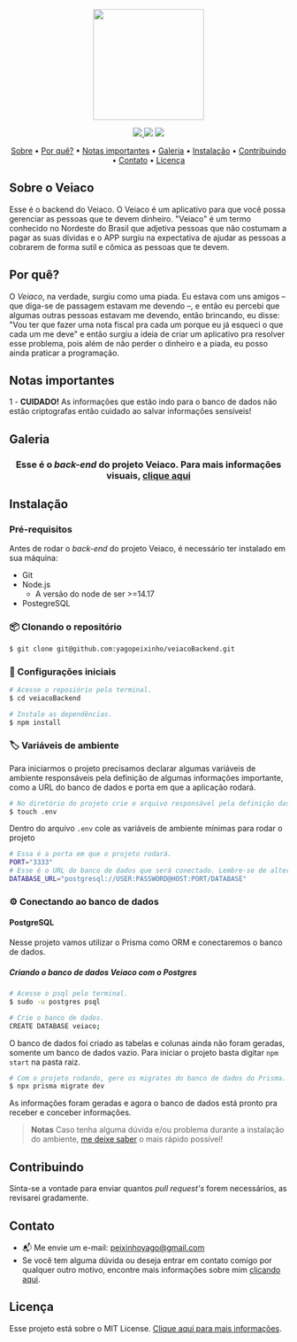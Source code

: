 <div align="center">
     <img src="https://github.com/yagopeixinho/veiacoPlataforma/raw/main/src/assets/images/logos/logo-big.svg" width="200px">
</div>

<p align="center">
  <a href="https://github.com/yagopeixinho/veiacoBackend/commits/main">
    <img src="https://img.shields.io/github/last-commit/yagopeixinho/veiacoBackend?color=58ADE2">
  </a>
    <img src="https://img.shields.io/github/languages/count/yagopeixinho/veiacoBackend?color=006DB2">
  </a>     
  <a href="https://github.com/yagopeixinho/veiacoPlataforma/blob/master/LICENSE">
    <img src="https://img.shields.io/github/license/yagopeixinho/veiacoBackend?color=E390D2">
  </a>
</p>

<p align="center">
  <a href="#sobre">Sobre</a> •  
  <a href="#por-quê">Por quê?</a> •
  <a href="#notas-importantes">Notas importantes</a> •
  <a href="#galeria">Galeria</a> •
  <a href="#instalação">Instalação</a> •
  <a href="#contribuindo">Contribuindo</a> •
  <a href="#contato">Contato</a> •
  <a href="#licença">Licença</a>
</p>

## Sobre o Veiaco

Esse é o backend do Veiaco. O Veiaco é um aplicativo para que você possa gerenciar as pessoas que te devem dinheiro. "Veiaco" é um termo conhecido no Nordeste do Brasil que adjetiva pessoas que não costumam a pagar as suas dívidas e o APP surgiu na expectativa de ajudar as pessoas a cobrarem de forma sutil e cômica as pessoas que te devem.

## Por quê?

O _Veiaco_, na verdade, surgiu como uma piada. Eu estava com uns amigos – que diga-se de passagem estavam me devendo –, e então eu percebi que algumas outras pessoas estavam me devendo, então brincando, eu disse: "Vou ter que fazer uma nota fiscal pra cada um porque eu já esqueci o que cada um me deve" e então surgiu a ideia de criar um aplicativo pra resolver esse problema, pois além de não perder o dinheiro e a piada, eu posso ainda praticar a programação.

## Notas importantes

1 - **CUIDADO!** As informações que estão indo para o banco de dados não estão criptografas então cuidado ao salvar informações sensíveis!

## Galeria

<div align="center">

### Esse é o _back-end_ do projeto Veiaco. Para mais informações visuais, [clique aqui](https://github.com/yagopeixinho/veiacoPlataforma)

</div>

## Instalação

### Pré-requisitos

Antes de rodar o _back-end_ do projeto Veiaco, é necessário ter instalado em sua máquina:

- Git
- Node.js
  - A versão do node de ser >=14.17
- PostegreSQL

### 📦 Clonando o repositório

```bash
$ git clone git@github.com:yagopeixinho/veiacoBackend.git
```

### 🔨 Configurações iniciais

```bash
# Acesse o reposiório pelo terminal.
$ cd veiacoBackend

# Instale as dependências.
$ npm install
```

### 🏷 Variáveis de ambiente

Para iniciarmos o projeto precisamos declarar algumas variáveis de ambiente responsáveis pela definição de algumas informações importante, como a URL do banco de dados e porta em que a aplicação rodará.

```bash
# No diretório do projeto crie o arquivo responsável pela definição das variáveis de ambiente.
$ touch .env
```

Dentro do arquivo `.env` cole as variáveis de ambiente mínimas para rodar o projeto

```bash
# Essa é a porta em que o projeto rodará.
PORT="3333"
# Esse é o URL do banco de dados que será conectado. Lembre-se de alterar os parâmetros USER, PASSWORD, HOST:PORT e DATABASE futuramente quando configurarmos a conexão com o banco de dados.
DATABASE_URL="postgresql://USER:PASSWORD@HOST:PORT/DATABASE"
```

### ⚙️ Conectando ao banco de dados

#### PostgreSQL

Nesse projeto vamos utilizar o Prisma como ORM e conectaremos o banco de dados.

##### Criando o banco de dados Veiaco com o Postgres

```bash
# Acesse o psql pelo terminal.
$ sudo -u postgres psql

# Crie o banco de dados.
CREATE DATABASE veiaco;
```

O banco de dados foi criado as tabelas e colunas ainda não foram geradas, somente um banco de dados vazio. Para iniciar o projeto basta digitar `npm start` na pasta raiz.

```bash
# Com o projeto rodando, gere os migrates do banco de dados do Prisma.
$ npx prisma migrate dev
```

As informações foram geradas e agora o banco de dados está pronto pra receber e conceber informações.

> **Notas**
> Caso tenha alguma dúvida e/ou problema durante a instalação do ambiente, [me deixe saber](https://github.com/yagopeixinho) o mais rápido possível!

## Contribuindo

Sinta-se a vontade para enviar quantos _pull request's_ forem necessários, as revisarei gradamente.

## Contato

- 📬 Me envie um e-mail: peixinhoyago@gmail.com
- Se você tem alguma dúvida ou deseja entrar em contato comigo por qualquer outro motivo, encontre mais informações sobre mim [clicando aqui](https://github.com/yagopeixinho/yagopeixinho/blob/master/README.md).

## Licença

Esse projeto está sobre o MIT License. [Clique aqui para mais informações](https://github.com/yagopeixinho/veiacoBackend/blob/master/LICENSE).
